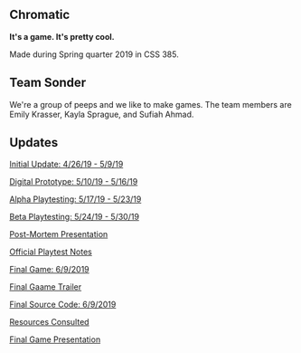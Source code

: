 ## Chromatic

**It's a game. It's pretty cool.**

Made during Spring quarter 2019 in CSS 385.

## Team Sonder
We're a group of peeps and we like to make games. The team members are Emily Krasser, Kayla Sprague, and Sufiah Ahmad. 

## Updates

[Initial Update: 4/26/19 - 5/9/19](https://emilykrasser.github.io/Chromatic/042619_050919/)

[Digital Prototype: 5/10/19 - 5/16/19](https://emilykrasser.github.io/Chromatic/051019_051619/)

[Alpha Playtesting: 5/17/19 - 5/23/19](https://emilykrasser.github.io/Chromatic/051719_052319/)

[Beta Playtesting: 5/24/19 - 5/30/19](https://emilykrasser.github.io/Chromatic/052419_053019/)

[Post-Mortem Presentation](https://docs.google.com/presentation/d/1v9FMG3qSaeRqeJ3svDRMsAavJs5qS7EBGS8PweUoTHU/edit?usp=sharing)

[Official Playtest Notes](https://emilykrasser.github.io/Chromatic/PlaytestNotes/)

[Final Game: 6/9/2019](https://emilykrasser.github.io/Chromatic/FinalPlayTest/index.html)

[Final Gaame Trailer](https://www.youtube.com/watch?time_continue=53&v=Cc4VpJfhX9Q)

[Final Source Code: 6/9/2019](https://github.com/emilykrasser/Chromatic/tree/master/SourceCode/CSS385_FinalProject)

[Resources Consulted](https://emilykrasser.github.io/Chromatic/ResourceList/)

[Final Game Presentation](https://docs.google.com/presentation/d/11LwOlu9JtxvXPrJWRxTnw0Drh29BH_AJ03oah1mvW6A/edit#slide=id.p)